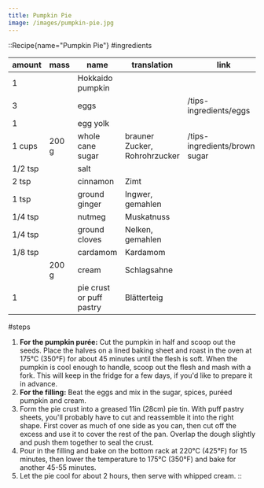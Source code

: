 ```yaml
---
title: Pumpkin Pie
image: /images/pumpkin-pie.jpg
---
```


::Recipe{name="Pumpkin Pie"}
#ingredients

| amount  | mass  | name                     | translation                   | link                            |
|---------|-------|--------------------------|-------------------------------|---------------------------------|
| 1       |       | Hokkaido pumpkin         |                               |                                 |
| 3       |       | eggs                     |                               | /tips-ingredients/eggs          |
| 1       |       | egg yolk                 |                               |                                 |
| 1 cups  | 200 g | whole cane sugar         | brauner Zucker, Rohrohrzucker | /tips-ingredients/brown-sugar   |
| 1/2 tsp |       | salt                     |                               |                                 |
| 2 tsp   |       | cinnamon                 | Zimt                          |                                 |
| 1 tsp   |       | ground ginger            | Ingwer, gemahlen              |                                 |
| 1/4 tsp |       | nutmeg                   | Muskatnuss                    |                                 |
| 1/4 tsp |       | ground cloves            | Nelken, gemahlen              |                                 |
| 1/8 tsp |       | cardamom                 | Kardamom                      |                                 |
|         | 200 g | cream                    | Schlagsahne                   |                                 |
| 1       |       | pie crust or puff pastry | Blätterteig                   |                                 |

#steps
1. **For the pumpkin purée:** Cut the pumpkin in half and scoop out the seeds. Place the halves on a lined baking sheet and roast in the oven at 175°C (350°F) for about 45 minutes until the flesh is soft. When the pumpkin is cool enough to handle, scoop out the flesh and mash with a fork. This will keep in the fridge for a few days, if you'd like to prepare it in advance.
2. **For the filling:** Beat the eggs and mix in the sugar, spices, puréed pumpkin and cream.
3. Form the pie crust into a greased 11in (28cm) pie tin. With puff pastry sheets, you'll probably have to cut and reassemble it into the right shape. First cover as much of one side as you can, then cut off the excess and use it to cover the rest of the pan. Overlap the dough slightly and push them together to seal the crust.
4. Pour in the filling and bake on the bottom rack at 220°C (425°F) for 15 minutes, then lower the temperature to 175°C (350°F) and bake for another 45-55 minutes.
5. Let the pie cool for about 2 hours, then serve with whipped cream.
::
